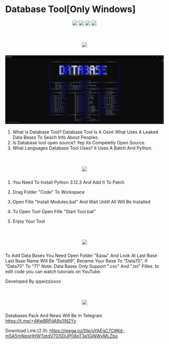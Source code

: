 # Database Tool[Only Windows]
<p align="center">
  <img src="https://img.shields.io/github/release/qqwizzixxxx/Database-DOX?label=Version&color=0000cd">
  <img src="https://img.shields.io/github/stars/qqwizzixxxx/Database-DOX?style=flat&label=Stars&color=0000cd">
  <img src="https://img.shields.io/github/repo-size/qqwizzixxxx/Database-DOX?label=Size&color=0000cd">
  <img src="https://img.shields.io/github/languages/top/qqwizzixxxx/Database-DOX?color=0000cd">

<h1 align="center">
    <img src="https://readme-typing-svg.herokuapp.com/?font=Overpass&weight=900&size=48&pause=1000&color=0000cd&center=true&vCenter=true&random=true&width=900&lines=Database+Tool%20+Interface" />
</h1>

  <p align="center">
    <img src="https://raw.githubusercontent.com/qqwizzixxxx/Database-DOX/main/Interface.png">
    
  1. What Is Database Tool?
  Database Tool Is A Osint  What Uses A Leaked Data Bases To Seach Info About Peoples.
2. Is Database tool open source?
   Yep Its Compeletly Open Source.
3. What Languages Database Tool Uses?
   It Uses A Batch And Python.

<h1 align="center">
    <img src="https://readme-typing-svg.herokuapp.com/?font=Overpass&weight=900&size=48&pause=1000&color=0000cd&center=true&vCenter=true&random=true&width=900&lines=How+To%20+Install?" />
</h1>

1. You Need To Install Python 3.12.3 And Add It To Patch
   
2. Drag Folder "Code" To Workspace

3. Open Fille "Install Modules.bat" And Wait Untill All Will Be Installed

4. To Open Tool Open Fille "Start Tool.bat"

5. Enjoy Your Tool

<h1 align="center">
    <img src="https://readme-typing-svg.herokuapp.com/?font=Overpass&weight=900&size=48&pause=1000&color=0000cd&center=true&vCenter=true&random=true&width=900&lines=Other" />
</h1>

To Add Data Bases You Need Open Folder "Базы" And Look At Last Base Last Base Name Will Be "Data69", Rename Your Base To "Data70", If "Data70" To "71"
Note: Data Bases Only Support ".csv" And ".txt" Filles.
to edit code you can watch tutorials on YouTube.

Developed By qqwizzixxxx

<h1 align="center">
    <img src="https://readme-typing-svg.herokuapp.com/?font=Overpass&weight=900&size=48&pause=1000&color=0000cd&center=true&vCenter=true&random=true&width=900&lines=Download" />
</h1>

Databases Pack And News Will Be In Telegram
https://t.me/+4KwBRFdA9s1iN2Yy

Download Link:(2.0):
https://mega.nz/file/oYAEgC7C#Kd-m5A5mNppHHWTgtdV7G5DlJP08pT3e1GjNWxMLZbo
